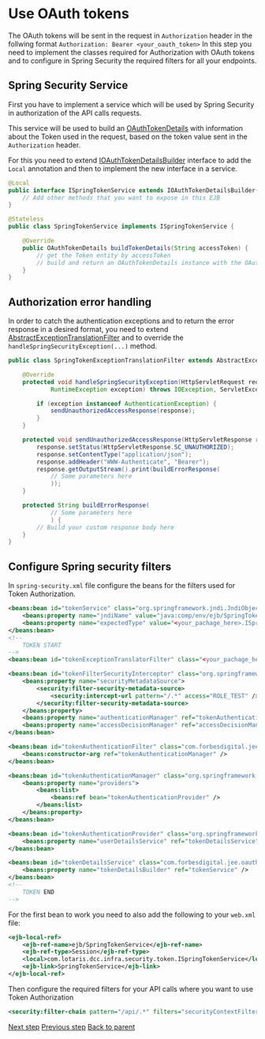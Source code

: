 # Use OAuth tokens

The OAuth tokens will be sent in the request in `Authorization` header in the follwing format `Authorization: Bearer <your_oauth_token>` 
In this step you need to implement the classes required for Authorization with OAuth tokens and to configure in Spring Security the required filters for all your endpoints.

## Spring Security Service

First you have to implement a service which will be used by Spring Security in authorization of the API calls requests.

This service will be used to build an [OAuthTokenDetails][OAuthTokenDetails] with information about the Token used in the request, based on the token value sent in the `Authorization` header.

For this you need to extend [IOAuthTokenDetailsBuilder][IOAuthTokenDetailsBuilder] interface to add the `Local` annotation and then to implement the new interface in a service.

```java
@Local
public interface ISpringTokenService extends IOAuthTokenDetailsBuilder{
	// Add other methods that you want to expose in this EJB 
}
```

```java
@Stateless
public class SpringTokenService implements ISpringTokenService {

	@Override
	public OAuthTokenDetails buildTokenDetails(String accessToken) {
		// get the Token entity by accessToken
		// build and return an OAuthTokenDetails instance with the OAuth Token information required for authentication
	}
}
```

## Authorization error handling

In order to catch the authentication exceptions and to return the error response in a desired format, you need to extend [AbstractExceptionTranslationFilter][AbstractExceptionTranslationFilter] and to override the `handleSpringSecurityException(...)` method.

```java
public class SpringTokenExceptionTranslationFilter extends AbstractExceptionTranslationFilter {

	@Override
	protected void handleSpringSecurityException(HttpServletRequest request, HttpServletResponse response, FilterChain chain,
			RuntimeException exception) throws IOException, ServletException {

        if (exception instanceof AuthenticationException) {
			sendUnauthorizedAccessResponse(response);
		}
	}

	protected void sendUnauthorizedAccessResponse(HttpServletResponse response) throws IOException {
		response.setStatus(HttpServletResponse.SC_UNAUTHORIZED);
		response.setContentType("application/json");
		response.addHeader("WWW-Authenticate", "Bearer");
		response.getOutputStream().print(buildErrorResponse(
			// Some parameters here
			));
	}

	protected String buildErrorResponse(
			// Some parameters here
			) {
		// Build your custom response body here
	}	
}
```

## Configure Spring security filters

In `spring-security.xml` file configure the beans for the filters used for Token Authorization.

```xml
<beans:bean id="tokenService" class="org.springframework.jndi.JndiObjectFactoryBean">
	<beans:property name="jndiName" value="java:comp/env/ejb/SpringTokenService"/>
	<beans:property name="expectedType" value="<your_pachage_here>.ISpringTokenService"/>
</beans:bean>	
<!--
	TOKEN START
-->
<beans:bean id="tokenExceptionTranslatorFilter" class="<your_pachage_here>.SpringTokenExceptionTranslationFilter" />	

<beans:bean id="tokenFilterSecurityInterceptor" class="org.springframework.security.web.access.intercept.FilterSecurityInterceptor">
	<beans:property name="securityMetadataSource">
		<security:filter-security-metadata-source>
			<security:intercept-url pattern="/.*" access="ROLE_TEST" />
		</security:filter-security-metadata-source>
	</beans:property>
	<beans:property name="authenticationManager" ref="tokenAuthenticationManager" />
	<beans:property name="accessDecisionManager" ref="accessDecisionManager" />
</beans:bean>

<beans:bean id="tokenAuthenticationFilter" class="com.forbesdigital.jee.oauth.spring.token.TokenBearerAuthenticationFilter">
	<beans:constructor-arg ref="tokenAuthenticationManager" />
</beans:bean>

<beans:bean id="tokenAuthenticationManager" class="org.springframework.security.authentication.ProviderManager">
	<beans:property name="providers">
		<beans:list>
			<beans:ref bean="tokenAuthenticationProvider" />
		</beans:list>
	</beans:property>
</beans:bean>

<beans:bean id="tokenAuthenticationProvider" class="org.springframework.security.authentication.dao.DaoAuthenticationProvider">
	<beans:property name="userDetailsService" ref="tokenDetailsService" />
</beans:bean>

<beans:bean	id="tokenDetailsService" class="com.forbesdigital.jee.oauth.spring.token.OAuthTokenDetailsService">
	<beans:property name="tokenDetailsBuilder" ref="tokenService" />
</beans:bean>
<!--
	TOKEN END
-->
```

For the first bean to work you need to also add the following to your `web.xml` file:

```xml
<ejb-local-ref>
	<ejb-ref-name>ejb/SpringTokenService</ejb-ref-name>
	<ejb-ref-type>Session</ejb-ref-type>
	<local>com.lotaris.dcc.infra.security.token.ISpringTokenService</local>
	<ejb-link>SpringTokenService</ejb-link>
</ejb-local-ref>
```

Then configure the required filters for your API calls where you want to use Token Authorization

```xml
<security:filter-chain pattern="/api/.*" filters="securityContextFilter, tokenExceptionTranslatorFilter, tokenAuthenticationFilter, tokenFilterSecurityInterceptor" />
```

[Next step](enforce-scopes.md)
[Previous step](request-tokens.md)
[Back to parent](../README.md)


[OAuthTokenDetails]: src/main/java/com/forbesdigital/jee/oauth/spring/token/OAuthTokenDetails.java
[IOAuthTokenDetailsBuilder]: src/main/java/com/forbesdigital/jee/oauth/spring/token/IOAuthTokenDetailsBuilder.java
[AbstractExceptionTranslationFilter]: src/main/java/com/forbesdigital/jee/oauth/spring/AbstractExceptionTranslationFilter.java